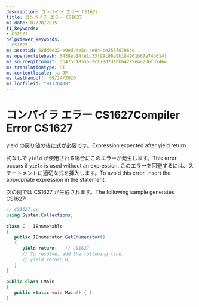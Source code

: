 ```yaml
---
description: コンパイラ エラー CS1627
title: コンパイラ エラー CS1627
ms.date: 07/20/2015
f1_keywords:
- CS1627
helpviewer_keywords:
- CS1627
ms.assetid: 58dd6e22-e9ed-4e5c-ae04-ce255f07064e
ms.openlocfilehash: 6438eb14fe1d33f99c08e9b184961b07a74b014f
ms.sourcegitcommit: 5b475c1855b32cf78d2d1bbb4295e4c236f39464
ms.translationtype: HT
ms.contentlocale: ja-JP
ms.lasthandoff: 09/24/2020
ms.locfileid: "91176488"
---
```

# <a name="compiler-error-cs1627"></a><span data-ttu-id="29a72-103">コンパイラ エラー CS1627</span><span class="sxs-lookup"><span data-stu-id="29a72-103">Compiler Error CS1627</span></span>

<span data-ttu-id="29a72-104">yield の戻り値の後に式が必要です。</span><span class="sxs-lookup"><span data-stu-id="29a72-104">Expression expected after yield return</span></span>  
  
 <span data-ttu-id="29a72-105">式なしで `yield` が使用される場合にこのエラーが発生します。</span><span class="sxs-lookup"><span data-stu-id="29a72-105">This error occurs if `yield` is used without an expression.</span></span> <span data-ttu-id="29a72-106">このエラーを回避するには、ステートメントに適切な式を挿入します。</span><span class="sxs-lookup"><span data-stu-id="29a72-106">To avoid this error, insert the appropriate expression in the statement.</span></span>  
  
 <span data-ttu-id="29a72-107">次の例では CS1627 が生成されます。</span><span class="sxs-lookup"><span data-stu-id="29a72-107">The following sample generates CS1627:</span></span>  
  
```csharp  
// CS1627.cs  
using System.Collections;  
  
class C : IEnumerable  
{  
   public IEnumerator GetEnumerator()  
   {  
      yield return;   // CS1627  
      // To resolve, add the following line:  
      // yield return 0;  
   }  
}  
  
public class CMain  
{  
   public static void Main() { }  
}  
```
